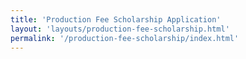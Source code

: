 ```yaml
---
title: 'Production Fee Scholarship Application'
layout: 'layouts/production-fee-scholarship.html'
permalink: '/production-fee-scholarship/index.html'
---
```

